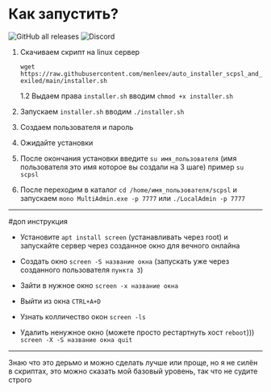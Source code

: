 # Как запустить?
![GitHub all releases](https://img.shields.io/github/downloads/menleev/scpsl_installer/total?logo=appveyor&style=for-the-badge)
![Discord](https://img.shields.io/discord/988571570521903154?color=blue&label=DISCORD&style=for-the-badge)
1. Скачиваем скрипт на linux сервер

    `wget https://raw.githubusercontent.com/menleev/auto_installer_scpsl_and_exiled/main/installer.sh`

   1.2 Выдаем права `installer.sh` вводим `chmod +x installer.sh`

2. Запускаем `installer.sh` вводим `./installer.sh`

3. Создаем пользователя и пароль

4. Ожидайте установки

5. После окончания установки введите `su имя_пользователя` (имя пользователя это имя которое вы создали на 3 шаге) пример `su scpsl`

6. После переходим в каталог `cd /home/имя_пользователя/scpsl` и запускаем `mono MultiAdmin.exe -p 7777` или `./LocalAdmin -p 7777`

-------------------------------------------------------

#доп инструкция

- Установите `apt install screen` (устанавливать через root) и запускайте сервер через созданное окно для вечного онлайна

- Создать окно `screen -S название окна` (запускать уже через созданного пользователя `пункта 3`)

- Зайти в нужное окно `screen -x название окна`

- Выйти из окна `CTRL+A+D`
   
- Узнать колличество окон `screen -ls`
   
- Удалить ненужное окно (можете просто рестартнуть хост `reboot`))) `screen -X -S название окна quit`

-------------------------------------------------------

Знаю что это дерьмо и можно сделать лучше или проще, но я не силён в скриптах, это можно сказать мой базовый уровень, так что не судите строго
